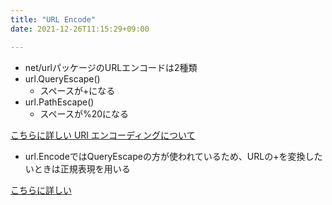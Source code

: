 ```yaml
---
title: "URL Encode"
date: 2021-12-26T11:15:29+09:00

---
```



* net/urlパッケージのURLエンコードは2種類
* url.QueryEscape()
    * スペースが+になる
* url.PathEscape()
    * スペースが%20になる

[こちらに詳しい URI エンコーディングについて](https://text.baldanders.info/golang/uri-encoding/)

* url.EncodeではQueryEscapeの方が使われているため、URLの+を変換したいときは正規表現を用いる

[こちらに詳しい](https://cipepser.hatenablog.com/entry/2017/07/29/083729)
